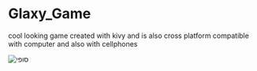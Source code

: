 # Glaxy_Game
cool looking game created with kivy and is also cross platform compatible with computer and also with cellphones

![סופי](https://user-images.githubusercontent.com/45183298/148429041-cbae4a30-38f7-4849-8703-77f057bdaf8f.gif)
